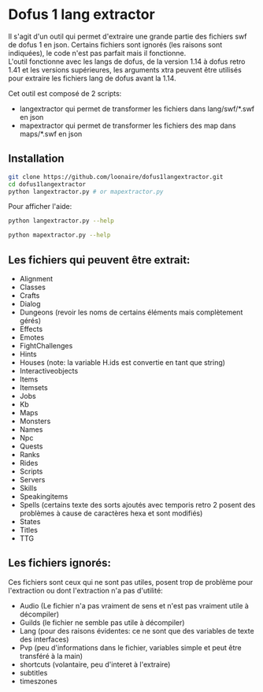 # Dofus 1 lang extractor

Il s'agit d'un outil qui permet d'extraire une grande partie des fichiers swf de dofus 1 en json. Certains fichiers sont ignorés (les raisons sont indiquées), le code n'est pas parfait mais il fonctionne.  
L'outil fonctionne avec les langs de dofus, de la version 1.14 à dofus retro 1.41 et les versions supérieures, les arguments xtra peuvent être utilisés pour extraire les fichiers lang de dofus avant la 1.14.

Cet outil est composé de 2 scripts:
- langextractor qui permet de transformer les fichiers dans lang/swf/*.swf en json
- mapextractor qui permet de transformer les fichiers des map dans maps/*.swf en json

## Installation

```sh
git clone https://github.com/loonaire/dofus1langextractor.git
cd dofus1langextractor
python langextractor.py # or mapextractor.py
```


Pour afficher l'aide:
```sh
python langextractor.py --help
```
```sh
python mapextractor.py --help
```

## Les fichiers qui peuvent être extrait:

- Alignment
- Classes
- Crafts
- Dialog
- Dungeons (revoir les noms de certains éléments mais complètement gérés)
- Effects
- Emotes
- FightChallenges
- Hints
- Houses (note: la variable H.ids est convertie en tant que string)
- Interactiveobjects
- Items
- Itemsets
- Jobs
- Kb
- Maps
- Monsters
- Names
- Npc
- Quests
- Ranks
- Rides
- Scripts
- Servers
- Skills
- Speakingitems
- Spells (certains texte des sorts ajoutés avec temporis retro 2 posent des problèmes à cause de caractères hexa et sont modifiés)
- States
- Titles
- TTG

## Les fichiers ignorés:

Ces fichiers sont ceux qui ne sont pas utiles, posent trop de problème pour l'extraction ou dont l'extraction n'a pas d'utilité:

- Audio (Le fichier n'a pas vraiment de sens et n'est pas vraiment utile à décompiler)
- Guilds (le fichier ne semble pas utile à décompiler)
- Lang (pour des raisons évidentes: ce ne sont que des variables de texte des interfaces)
- Pvp (peu d'informations dans le fichier, variables simple et peut être transféré à la main)
- shortcuts (volantaire, peu d'interet à l'extraire)
- subtitles
- timeszones
